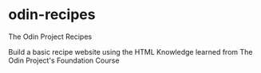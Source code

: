 # odin-recipes
The Odin Project Recipes

Build a basic recipe website using the HTML Knowledge learned from The Odin Project's Foundation Course
